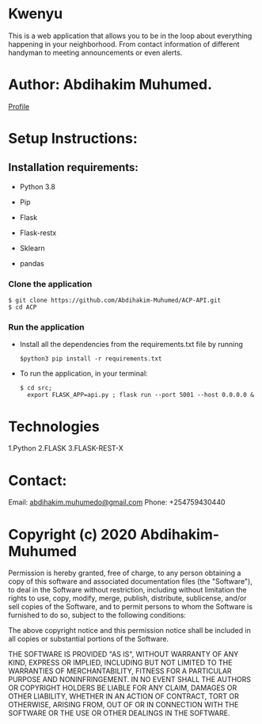 # Kwenyu
This is a web application that allows you to be in the loop about everything happening in your neighborhood. From contact information of different handyman to meeting announcements or even alerts.

#  Author: Abdihakim Muhumed.
[Profile](https://github.com/Abdihakim-Muhumed/)


# Setup Instructions:

## Installation requirements:
- Python 3.8

- Pip

- Flask

- Flask-restx

- Sklearn

- pandas

### Clone the application 
    $ git clone https://github.com/Abdihakim-Muhumed/ACP-API.git
    $ cd ACP

### Run the application
- Install all the dependencies from the requirements.txt file by running 

      $python3 pip install -r requirements.txt

- To run the application, in your terminal:

      $ cd src;
        export FLASK_APP=api.py ; flask run --port 5001 --host 0.0.0.0 &


# Technologies
 1.Python
 2.FLASK
 3.FLASK-REST-X

 # Contact:

 Email: abdihakim.muhumedo@gmail.com 
 Phone: +254759430440

 # Copyright (c) 2020 Abdihakim-Muhumed

 Permission is hereby granted, free of charge, to any person obtaining a copy of this software and associated documentation files (the "Software"), to deal in the Software without restriction, including without limitation the rights to use, copy, modify, merge, publish, distribute, sublicense, and/or sell copies of the Software, and to permit persons to whom the Software is furnished to do so, subject to the following conditions:

The above copyright notice and this permission notice shall be included in all copies or substantial portions of the Software.

THE SOFTWARE IS PROVIDED "AS IS", WITHOUT WARRANTY OF ANY KIND, EXPRESS OR IMPLIED, INCLUDING BUT NOT LIMITED TO THE WARRANTIES OF MERCHANTABILITY, FITNESS FOR A PARTICULAR PURPOSE AND NONINFRINGEMENT. IN NO EVENT SHALL THE AUTHORS OR COPYRIGHT HOLDERS BE LIABLE FOR ANY CLAIM, DAMAGES OR OTHER LIABILITY, WHETHER IN AN ACTION OF CONTRACT, TORT OR OTHERWISE, ARISING FROM, OUT OF OR IN CONNECTION WITH THE SOFTWARE OR THE USE OR OTHER DEALINGS IN THE SOFTWARE.
